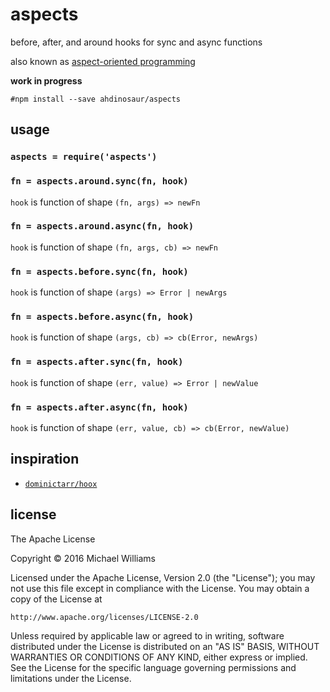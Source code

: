 # aspects

before, after, and around hooks for sync and async functions

also known as [aspect-oriented programming](https://en.wikipedia.org/wiki/Aspect-oriented_programming)

**work in progress**

```shell
#npm install --save ahdinosaur/aspects
```

## usage

### `aspects = require('aspects')`

### `fn = aspects.around.sync(fn, hook)`

`hook` is function of shape `(fn, args) => newFn`

### `fn = aspects.around.async(fn, hook)`

`hook` is function of shape `(fn, args, cb) => newFn`

### `fn = aspects.before.sync(fn, hook)`

`hook` is function of shape `(args) => Error | newArgs`

### `fn = aspects.before.async(fn, hook)`

`hook` is function of shape `(args, cb) => cb(Error, newArgs)`

### `fn = aspects.after.sync(fn, hook)`

`hook` is function of shape `(err, value) => Error | newValue`

### `fn = aspects.after.async(fn, hook)`

`hook` is function of shape `(err, value, cb) => cb(Error, newValue)`

## inspiration

- [`dominictarr/hoox`](https://github.com/dominictarr/hoox)

## license

The Apache License

Copyright &copy; 2016 Michael Williams

Licensed under the Apache License, Version 2.0 (the "License");
you may not use this file except in compliance with the License.
You may obtain a copy of the License at

    http://www.apache.org/licenses/LICENSE-2.0

Unless required by applicable law or agreed to in writing, software
distributed under the License is distributed on an "AS IS" BASIS,
WITHOUT WARRANTIES OR CONDITIONS OF ANY KIND, either express or implied.
See the License for the specific language governing permissions and
limitations under the License.
